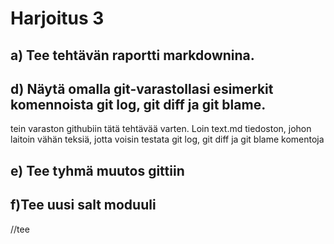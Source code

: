 # Harjoitus 3

## a) Tee tehtävän raportti markdownina.

## d) Näytä omalla git-varastollasi esimerkit komennoista git log, git diff ja git blame.

tein varaston githubiin tätä tehtävää varten. Loin text.md tiedoston, johon laitoin vähän teksiä, jotta voisin testata git log, git diff ja git blame komentoja

## e) Tee tyhmä muutos gittiin



## f)Tee uusi salt moduuli

//tee 

